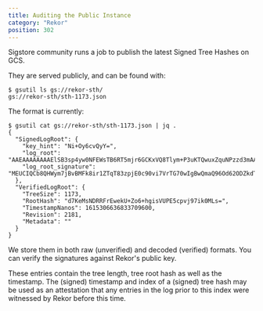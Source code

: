 ```yaml
---
title: Auditing the Public Instance
category: "Rekor"
position: 302
---
```


Sigstore community runs a job to publish the latest Signed Tree Hashes on GCS.

They are served publicly, and can be found with:

    $ gsutil ls gs://rekor-sth/
    gs://rekor-sth/sth-1173.json

The format is currently:

    $ gsutil cat gs://rekor-sth/sth-1173.json | jq .
    {
      "SignedLogRoot": {
        "key_hint": "Ni+Oy6cvQyY=",
        "log_root": "AAEAAAAAAAAElSB3sp4yw0NFEWsTB6RT5mjr6GCKxVQ8Tlym+P3uKTQwuxZquNPzzd3mAAAAAAAACIUAAA==",
        "log_root_signature": "MEUCIQCb8QHWym7jBvBMFk8ir1ZTqT83zpjE0c90vi7VrTG70wIgBwQmaQ96Od62ODZkdT6r1eVsl4r14tYR1MwQbkNv8ZM="
      },
      "VerifiedLogRoot": {
        "TreeSize": 1173,
        "RootHash": "d7KeMsNDRRFrEwekU+Zo6+hgisVUPE5cpvj97ik0MLs=",
        "TimestampNanos": 1615306636833709600,
        "Revision": 2181,
        "Metadata": ""
      }
    }

We store them in both raw (unverified) and decoded (verified) formats.
You can verify the signatures against Rekor's public key.

These entries contain the tree length, tree root hash as well as the timestamp.
The (signed) timestamp and index of a (signed) tree hash may be used as an attestation that any entries in the log
prior to this index were witnessed by Rekor before this time.
